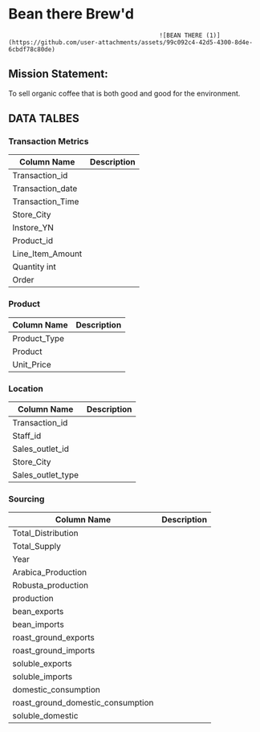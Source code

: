 # Bean there Brew'd 

                                              ![BEAN THERE (1)](https://github.com/user-attachments/assets/99c092c4-42d5-4300-8d4e-6cbdf78c80de)


## Mission Statement:
   To sell organic coffee that is both good and good for the environment.


## DATA TALBES

### Transaction Metrics
| Column Name | Description |
| --- | --- |
| Transaction_id |  |
| Transaction_date |  |
| Transaction_Time |  |
| Store_City |  |
| Instore_YN |  |
| Product_id |  |
| Line_Item_Amount|  |
| Quantity int |  |
| Order |  |

### Product
| Column Name | Description |
| --- | --- |
| Product_Type |  |
| Product |  |
| Unit_Price |  |

### Location
| Column Name | Description |
| --- | --- |
| Transaction_id |  |
| Staff_id |  |
| Sales_outlet_id |  |
| Store_City |  |
| Sales_outlet_type |  |

### Sourcing
| Column Name | Description |
| --- | --- |
| Total_Distribution |  |
| Total_Supply |  |
| Year |  |
| Arabica_Production |  |
| Robusta_production |  |
| production |  |
| bean_exports |  |
| bean_imports |  |
| roast_ground_exports|  |
| roast_ground_imports |  |
| soluble_exports |  |
| soluble_imports |  |
| domestic_consumption |  |
| roast_ground_domestic_consumption |  |
| soluble_domestic |  |







